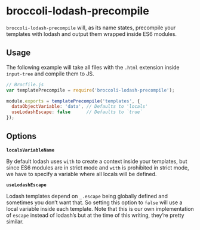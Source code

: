 # broccoli-lodash-precompile

`broccoli-lodash-precompile` will, as its name states, precompile your templates with lodash and output them wrapped inside ES6 modules.

## Usage

The following example will take all files with the `.html` extension inside `input-tree` and compile them to JS.

```js
// Brocfile.js
var templatePrecompile = require('broccoli-lodash-precompile');

module.exports = templatePrecompile('templates', {
  dataObjectVariable: 'data', // Defaults to 'locals'
  useLodashEscape: false      // Defaults to `true`
});
```

## Options

__`localsVariableName`__

By default lodash uses `with` to create a context inside your templates, but since ES6 modules are in strict mode and `with` is prohibited in strict mode, we have to specify a variable where all locals will be defined.

__`useLodashEscape`__

Lodash templates depend on `_.escape` being globally defined and sometimes you don’t want that. So setting this option to `false` will use a local variable inside each template. Note that this is our own implementation of `escape` instead of lodash’s but at the time of this writing, they’re pretty similar.
